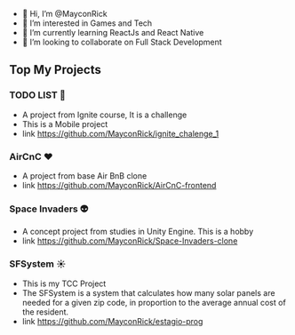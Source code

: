 - 👋 Hi, I’m @MayconRick
- 👀 I’m interested in Games and Tech
- 🌱 I’m currently learning ReactJs and React Native
- 💞️ I’m looking to collaborate on Full Stack Development

<!---
MayconRick/MayconRick is a ✨ special ✨ repository because its `README.md` (this file) appears on your GitHub profile.
You can click the Preview link to take a look at your changes.
--->

## Top My Projects

 ### TODO LIST :purple_heart:
 - A project from Ignite course, It is a challenge 
 - This is a Mobile project
 - link https://github.com/MayconRick/ignite_chalenge_1
 
 ### AirCnC :heart:
 - A project from base Air BnB clone
 - link https://github.com/MayconRick/AirCnC-frontend
 
 ### Space Invaders :alien:
 - A concept project from studies in Unity Engine. This is a hobby 
 - link https://github.com/MayconRick/Space-Invaders-clone
 
 ### SFSystem :sunny:
 - This is my TCC Project 
 - The SFSystem is a system that calculates how many solar panels are needed for a given zip code, 
   in proportion to the average annual cost of the resident.
 - link https://github.com/MayconRick/estagio-prog
